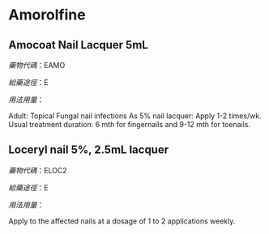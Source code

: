 # Amorolfine

## Amocoat Nail Lacquer 5mL

*藥物代碼*：EAMO

*給藥途徑*：E

*用法用量*：

Adult: Topical Fungal nail infections As 5% nail lacquer: Apply 1-2 times/wk. Usual treatment duration: 6 mth for fingernails and 9-12 mth for toenails.

## Loceryl nail 5%, 2.5mL lacquer

*藥物代碼*：ELOC2

*給藥途徑*：E

*用法用量*：

Apply to the affected nails at a dosage of 1 to 2 applications weekly.

